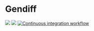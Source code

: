 # Gendiff

<a href="https://codeclimate.com/github/vaziliybober/frontend-project-lvl2/maintainability"><img src="https://api.codeclimate.com/v1/badges/79d94e87e546b97a59ef/maintainability" /></a>
<a href="https://codeclimate.com/github/vaziliybober/frontend-project-lvl2/test_coverage"><img src="https://api.codeclimate.com/v1/badges/79d94e87e546b97a59ef/test_coverage" /></a>
[![Continuous integration workflow](https://github.com/vaziliybober/frontend-project-lvl2/workflows/Continuous%20integration%20workflow/badge.svg)](https://github.com/vaziliybober/frontend-project-lvl2/actions)
